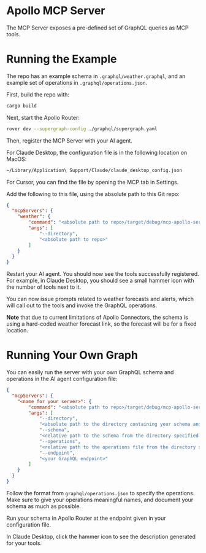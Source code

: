 # Apollo MCP Server

The MCP Server exposes a pre-defined set of GraphQL queries as MCP tools.

# Running the Example

The repo has an example schema in `.graphql/weather.graphql`, and an example set of operations in `.graphql/operations.json`.

First, build the repo with:

```sh
cargo build
```

Next, start the Apollo Router:

```sh
rover dev --supergraph-config ./graphql/supergraph.yaml
```

Then, register the MCP Server with your AI agent.

For Claude Desktop, the configuration file is in the following location on MacOS:

```sh
~/Library/Application\ Support/Claude/claude_desktop_config.json
```

For Cursor, you can find the file by opening the MCP tab in Settings.

Add the following to this file, using the absolute path to this Git repo:

```json
{
  "mcpServers": {
    "weather": {
        "command": "<absolute path to repo>/target/debug/mcp-apollo-server",
        "args": [
            "--directory",
            "<absolute path to repo>"
        ]
    }
  }
}
```

Restart your AI agent. You should now see the tools successfully registered. For example, in Claude Desktop, you should see a small hammer icon with the number of tools next to it.

You can now issue prompts related to weather forecasts and alerts, which will call out to the tools and invoke the GraphQL operations.

**Note** that due to current limitations of Apollo Connectors, the schema is using a hard-coded weather forecast link, so the forecast will be for a fixed location.

# Running Your Own Graph

You can easily run the server with your own GraphQL schema and operations in the AI agent configuration file:

```json
{
  "mcpServers": {
    "<name for your server>": {
        "command": "<absolute path to repo>/target/debug/mcp-apollo-server",
        "args": [
            "--directory",
            "<absolute path to the directory containing your schema and operations file>",
            "--schema",
            "<relative path to the schema from the directory specified above>",
            "--operations",
            "<relative path to the operations file from the directory specified above>",
            "--endpoint",
            "<your GraphQL endpoint>"
        ]
    }
  }
}
```

Follow the format from `graphql/operations.json` to specify the operations. Make sure to give your operations meaningful names, and document your schema as much as possible.

Run your schema in Apollo Router at the endpoint given in your configuration file.

In Claude Desktop, click the hammer icon to see the description generated for your tools.

